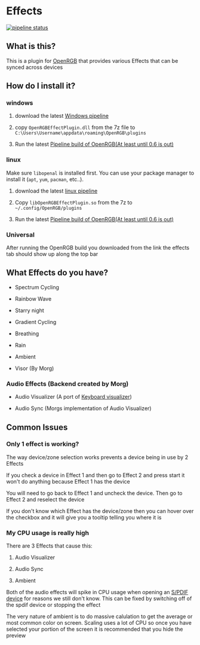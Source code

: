 # Effects

[![pipeline status](https://gitlab.com/OpenRGBDevelopers/OpenRGBEffectPlugin/badges/master/pipeline.svg)](https://gitlab.com/OpenRGBDevelopers/OpenRGBEffectPlugin/-/commits/master)

## What is this?

This is a plugin for [OpenRGB](https://gitlab.com/CalcProgrammer1/OpenRGB) that provides various Effects that can be synced across devices

## How do I install it?

### **windows**

1. download the latest [Windows pipeline](https://gitlab.com/OpenRGBDevelopers/OpenRGBEffectPlugin/-/jobs/artifacts/master/download?job=Windows%2064)

2. copy ``OpenRGBEffectPlugin.dll`` from the 7z file to  ``C:\Users\Username\appdata\roaming\OpenRGB\plugins``

3. Run the latest [Pipeline build of OpenRGB(At least until 0.6 is out)](https://gitlab.com/Calcprogrammer1/OpenRGB/-/jobs/artifacts/master/download?job=Windows%2064)

### **linux**

Make sure `libopenal` is installed first. You can use your package manager to install it (`apt`, `yum`, `pacman`, etc..).

1. download the latest [linux pipeline](https://gitlab.com/OpenRGBDevelopers/OpenRGBEffectPlugin/-/jobs/artifacts/master/download?job=Linux%2064)

2. Copy ``libOpenRGBEffectPlugin.so`` from the 7z to ``~/.config/OpenRGB/plugins``

3. Run the latest [Pipeline build of OpenRGB(At least until 0.6 is out)](https://gitlab.com/Calcprogrammer1/OpenRGB/-/jobs/artifacts/master/download?job=Linux%2064%20AppImage)

### **Universal**

After running the OpenRGB build you downloaded from the link the effects tab should show up along the top bar

## What Effects do you have?

* Spectrum Cycling

* Rainbow Wave

* Starry night

* Gradient Cycling

* Breathing

* Rain

* Ambient

* Visor (By Morg)

### Audio Effects (Backend created by Morg)

* Audio Visualizer (A port of [Keyboard visualizer](https://gitlab.com/CalcProgrammer1/KeyboardVisualizer))

* Audio Sync (Morgs implementation of Audio Visualizer)

## Common Issues

### Only 1 effect is working?

The way device/zone selection works prevents a device being in use by 2 Effects

If you check a device in Effect 1 and then go to Effect 2 and press start it won't do anything because Effect 1 has the device

You will need to go back to Effect 1 and uncheck the device. Then go to Effect 2 and reselect the device

If you don't know which Effect has the device/zone then you can hover over the checkbox and it will give you a tooltip telling you where it is

### My CPU usage is really high

There are 3 Effects that cause this:

1. Audio Visualizer

2. Audio Sync

3. Ambient

Both of the audio effects will spike in CPU usage when opening an [S/PDIF device](https://en.wikipedia.org/wiki/S/PDIF) for reasons we still don't know. This can be fixed by switching off of the spdif device or stopping the effect

The very nature of ambient is to do massive calulation to get the average or most common color on screen. Scaling uses a lot of CPU so once you have selected your portion of the screen it is recommended that you hide the preview

